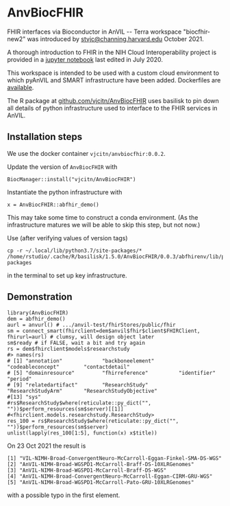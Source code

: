 # AnvBiocFHIR

FHIR interfaces via Bioconductor in AnVIL -- Terra workspace "biocfhir-new2" was introduced by stvjc@channing.harvard.edu October 2021.

A thorough introduction to FHIR in the NIH Cloud Interoperability project is provided in 
a [jupyter notebook](https://github.com/NIH-NCPI/fhir-101/blob/master/FHIR%20101%20-%20Practical%20Guide.ipynb) last edited in July 2020.

This workspace is intended to be used with a custom cloud environment to which pyAnVIL and SMART infrastructure have been added.
Dockerfiles are [available](https://github.com/vjcitn/AnvBiocFHIR/tree/main/Dockerfiles).

The R package at [github.com/vjcitn/AnvBiocFHIR](https://github.com/vjcitn/AnvBiocFHIR) uses basilisk
to pin down all details of python infrastructure used to interface to the FHIR services in AnVIL.

## Installation steps

We use the docker container `vjcitn/anvbiocfhir:0.0.2`.

Update the version of `AnvBiocFHIR` with

```
BiocManager::install("vjcitn/AnvBiocFHIR")
```

Instantiate the python infrastructure with
```
x = AnvBiocFHIR::abfhir_demo()
```
This may take some time to construct a conda environment.  (As the infrastructure matures we will be able to skip this step, but not now.)

Use (after verifying values of version tags)
```
cp -r ~/.local/lib/python3.7/site-packages/* /home/rstudio/.cache/R/basilisk/1.5.0/AnvBiocFHIR/0.0.3/abfhirenv/lib/python3.7/site-packages
```

in the terminal to set up key infrastructure.

## Demonstration

```
library(AnvBiocFHIR)
dem = abfhir_demo()
aurl = anvurl() # .../anvil-test/fhirStores/public/fhir
sm = connect_smart(fhirclient=dem$anvil$fhir$client$FHIRClient, fhirurl=aurl) # clumsy, will design object later
sm$ready # if FALSE, wait a bit and try again
rs = dem$fhirclient$models$researchstudy
#> names(rs)
# [1] "annotation"             "backboneelement"        "codeableconcept"        "contactdetail"         
# [5] "domainresource"         "fhirreference"          "identifier"             "period"                
# [9] "relatedartifact"        "ResearchStudy"          "ResearchStudyArm"       "ResearchStudyObjective"
#[13] "sys"                   
#rs$ResearchStudy$where(reticulate::py_dict("", ""))$perform_resources(sm$server)[[1]]
#<fhirclient.models.researchstudy.ResearchStudy>
res_100 = rs$ResearchStudy$where(reticulate::py_dict("", ""))$perform_resources(sm$server)
unlist(lapply(res_100[1:5], function(x) x$title))
```

On 23 Oct 2021 the result is
```
[1] "VIL-NIMH-Broad-ConvergentNeuro-McCarroll-Eggan-Finkel-SMA-DS-WGS"
[2] "AnVIL-NIMH-Broad-WGSPD1-McCarroll-Braff-DS-10XLRGenomes"         
[3] "AnVIL-NIMH-Broad-WGSPD1-McCarroll-Braff-DS-WGS"                  
[4] "AnVIL-NIMH-Broad-ConvergentNeuro-McCarroll-Eggan-CIRM-GRU-WGS"   
[5] "AnVIL-NIMH-Broad-WGSPD1-McCarroll-Pato-GRU-10XLRGenomes"
```
with a possible typo in the first element.
